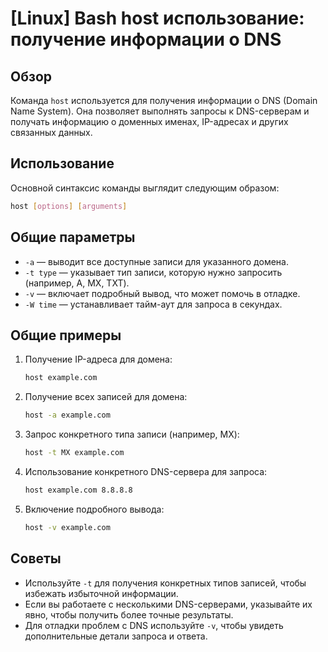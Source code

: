 # [Linux] Bash host использование: получение информации о DNS

## Обзор
Команда `host` используется для получения информации о DNS (Domain Name System). Она позволяет выполнять запросы к DNS-серверам и получать информацию о доменных именах, IP-адресах и других связанных данных.

## Использование
Основной синтаксис команды выглядит следующим образом:

```bash
host [options] [arguments]
```

## Общие параметры
- `-a` — выводит все доступные записи для указанного домена.
- `-t type` — указывает тип записи, которую нужно запросить (например, A, MX, TXT).
- `-v` — включает подробный вывод, что может помочь в отладке.
- `-W time` — устанавливает тайм-аут для запроса в секундах.

## Общие примеры
1. Получение IP-адреса для домена:
   ```bash
   host example.com
   ```

2. Получение всех записей для домена:
   ```bash
   host -a example.com
   ```

3. Запрос конкретного типа записи (например, MX):
   ```bash
   host -t MX example.com
   ```

4. Использование конкретного DNS-сервера для запроса:
   ```bash
   host example.com 8.8.8.8
   ```

5. Включение подробного вывода:
   ```bash
   host -v example.com
   ```

## Советы
- Используйте `-t` для получения конкретных типов записей, чтобы избежать избыточной информации.
- Если вы работаете с несколькими DNS-серверами, указывайте их явно, чтобы получить более точные результаты.
- Для отладки проблем с DNS используйте `-v`, чтобы увидеть дополнительные детали запроса и ответа.